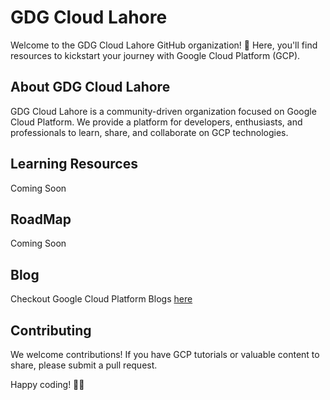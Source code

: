 # GDG Cloud Lahore

Welcome to the GDG Cloud Lahore GitHub organization! 🚀 Here, you'll find resources to kickstart your journey with Google Cloud Platform (GCP).

## About GDG Cloud Lahore

GDG Cloud Lahore is a community-driven organization focused on Google Cloud Platform. We provide a platform for developers, enthusiasts, and professionals to learn, share, and collaborate on GCP technologies.

## Learning Resources

Coming Soon 

## RoadMap

Coming Soon 

## Blog

Checkout Google Cloud Platform Blogs [here](https://dev.to/gdgcloudlahore_org) 


## Contributing

We welcome contributions! If you have GCP tutorials or valuable content to share, please submit a pull request.

Happy coding! 🚀✨
